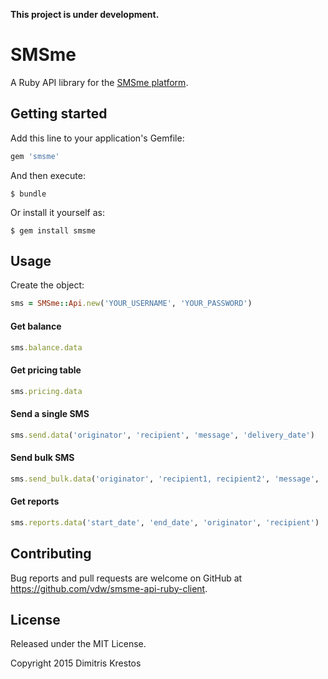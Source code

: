 **This project is under development.**

# SMSme

A Ruby API library for the [SMSme platform](https://smsme.gr/).

## Getting started

Add this line to your application's Gemfile:

```ruby
gem 'smsme'
```

And then execute:

    $ bundle

Or install it yourself as:

    $ gem install smsme

## Usage

Create the object:

```ruby
sms = SMSme::Api.new('YOUR_USERNAME', 'YOUR_PASSWORD')
```

#### Get balance

```ruby
sms.balance.data
```

#### Get pricing table

```ruby
sms.pricing.data
```

#### Send a single SMS

```ruby
sms.send.data('originator', 'recipient', 'message', 'delivery_date')
```

#### Send bulk SMS

```ruby
sms.send_bulk.data('originator', 'recipient1, recipient2', 'message', 'delivery_date')
```

#### Get reports

```ruby
sms.reports.data('start_date', 'end_date', 'originator', 'recipient')
```

## Contributing

Bug reports and pull requests are welcome on GitHub at https://github.com/vdw/smsme-api-ruby-client.

## License

Released under the MIT License.

Copyright 2015 Dimitris Krestos